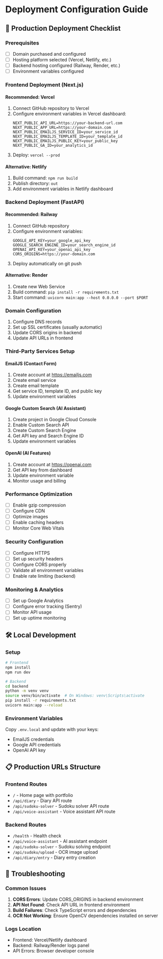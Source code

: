 # Deployment Configuration Guide

## 🚀 Production Deployment Checklist

### Prerequisites
- [ ] Domain purchased and configured
- [ ] Hosting platform selected (Vercel, Netlify, etc.)
- [ ] Backend hosting configured (Railway, Render, etc.)
- [ ] Environment variables configured

### Frontend Deployment (Next.js)

#### Recommended: Vercel
1. Connect GitHub repository to Vercel
2. Configure environment variables in Vercel dashboard:
   ```
   NEXT_PUBLIC_API_URL=https://your-backend-url.com
   NEXT_PUBLIC_APP_URL=https://your-domain.com
   NEXT_PUBLIC_EMAILJS_SERVICE_ID=your_service_id
   NEXT_PUBLIC_EMAILJS_TEMPLATE_ID=your_template_id
   NEXT_PUBLIC_EMAILJS_PUBLIC_KEY=your_public_key
   NEXT_PUBLIC_GA_ID=your_analytics_id
   ```
3. Deploy: `vercel --prod`

#### Alternative: Netlify
1. Build command: `npm run build`
2. Publish directory: `out`
3. Add environment variables in Netlify dashboard

### Backend Deployment (FastAPI)

#### Recommended: Railway
1. Connect GitHub repository
2. Configure environment variables:
   ```
   GOOGLE_API_KEY=your_google_api_key
   GOOGLE_SEARCH_ENGINE_ID=your_search_engine_id
   OPENAI_API_KEY=your_openai_api_key
   CORS_ORIGINS=https://your-domain.com
   ```
3. Deploy automatically on git push

#### Alternative: Render
1. Create new Web Service
2. Build command: `pip install -r requirements.txt`
3. Start command: `uvicorn main:app --host 0.0.0.0 --port $PORT`

### Domain Configuration
1. Configure DNS records
2. Set up SSL certificates (usually automatic)
3. Update CORS origins in backend
4. Update API URLs in frontend

### Third-Party Services Setup

#### EmailJS (Contact Form)
1. Create account at https://emailjs.com
2. Create email service
3. Create email template
4. Get service ID, template ID, and public key
5. Update environment variables

#### Google Custom Search (AI Assistant)
1. Create project in Google Cloud Console
2. Enable Custom Search API
3. Create Custom Search Engine
4. Get API key and Search Engine ID
5. Update environment variables

#### OpenAI (AI Features)
1. Create account at https://openai.com
2. Get API key from dashboard
3. Update environment variable
4. Monitor usage and billing

### Performance Optimization
- [ ] Enable gzip compression
- [ ] Configure CDN
- [ ] Optimize images
- [ ] Enable caching headers
- [ ] Monitor Core Web Vitals

### Security Configuration
- [ ] Configure HTTPS
- [ ] Set up security headers
- [ ] Configure CORS properly
- [ ] Validate all environment variables
- [ ] Enable rate limiting (backend)

### Monitoring & Analytics
- [ ] Set up Google Analytics
- [ ] Configure error tracking (Sentry)
- [ ] Monitor API usage
- [ ] Set up uptime monitoring

## 🛠️ Local Development

### Setup
```bash
# Frontend
npm install
npm run dev

# Backend
cd backend
python -m venv venv
source venv/bin/activate  # On Windows: venv\Scripts\activate
pip install -r requirements.txt
uvicorn main:app --reload
```

### Environment Variables
Copy `.env.local` and update with your keys:
- EmailJS credentials
- Google API credentials
- OpenAI API key

## 📋 Production URLs Structure

### Frontend Routes
- `/` - Home page with portfolio
- `/api/diary` - Diary API route
- `/api/sudoku-solver` - Sudoku solver API route
- `/api/voice-assistant` - Voice assistant API route

### Backend Routes
- `/health` - Health check
- `/api/voice-assistant` - AI assistant endpoint
- `/api/sudoku-solver` - Sudoku solving endpoint
- `/api/sudoku/upload` - OCR image upload
- `/api/diary/entry` - Diary entry creation

## 🔧 Troubleshooting

### Common Issues
1. **CORS Errors**: Update CORS_ORIGINS in backend environment
2. **API Not Found**: Check API URL in frontend environment
3. **Build Failures**: Check TypeScript errors and dependencies
4. **OCR Not Working**: Ensure OpenCV dependencies installed on server

### Logs Location
- Frontend: Vercel/Netlify dashboard
- Backend: Railway/Render logs panel
- API Errors: Browser developer console